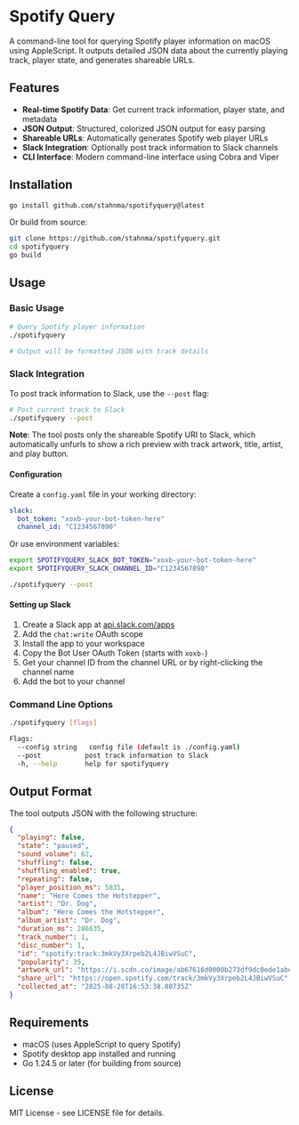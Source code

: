 # Spotify Query

A command-line tool for querying Spotify player information on macOS using AppleScript. It outputs detailed JSON data about the currently playing track, player state, and generates shareable URLs.

## Features

- **Real-time Spotify Data**: Get current track information, player state, and metadata
- **JSON Output**: Structured, colorized JSON output for easy parsing
- **Shareable URLs**: Automatically generates Spotify web player URLs
- **Slack Integration**: Optionally post track information to Slack channels
- **CLI Interface**: Modern command-line interface using Cobra and Viper

## Installation

```bash
go install github.com/stahnma/spotifyquery@latest
```

Or build from source:

```bash
git clone https://github.com/stahnma/spotifyquery.git
cd spotifyquery
go build
```

## Usage

### Basic Usage

```bash
# Query Spotify player information
./spotifyquery

# Output will be formatted JSON with track details
```

### Slack Integration

To post track information to Slack, use the `--post` flag:

```bash
# Post current track to Slack
./spotifyquery --post
```

**Note**: The tool posts only the shareable Spotify URI to Slack, which automatically unfurls to show a rich preview with track artwork, title, artist, and play button.

#### Configuration

Create a `config.yaml` file in your working directory:

```yaml
slack:
  bot_token: "xoxb-your-bot-token-here"
  channel_id: "C1234567890"
```

Or use environment variables:

```bash
export SPOTIFYQUERY_SLACK_BOT_TOKEN="xoxb-your-bot-token-here"
export SPOTIFYQUERY_SLACK_CHANNEL_ID="C1234567890"

./spotifyquery --post
```

#### Setting up Slack

1. Create a Slack app at [api.slack.com/apps](https://api.slack.com/apps)
2. Add the `chat:write` OAuth scope
3. Install the app to your workspace
4. Copy the Bot User OAuth Token (starts with `xoxb-`)
5. Get your channel ID from the channel URL or by right-clicking the channel name
6. Add the bot to your channel

### Command Line Options

```bash
./spotifyquery [flags]

Flags:
  --config string   config file (default is ./config.yaml)
  --post           post track information to Slack
  -h, --help       help for spotifyquery
```

## Output Format

The tool outputs JSON with the following structure:

```json
{
  "playing": false,
  "state": "paused",
  "sound_volume": 62,
  "shuffling": false,
  "shuffling_enabled": true,
  "repeating": false,
  "player_position_ms": 5835,
  "name": "Here Comes the Hotstepper",
  "artist": "Dr. Dog",
  "album": "Here Comes the Hotstepper",
  "album_artist": "Dr. Dog",
  "duration_ms": 286635,
  "track_number": 1,
  "disc_number": 1,
  "id": "spotify:track:3mkVy3Xrpeb2L4JBiwVSuC",
  "popularity": 35,
  "artwork_url": "https://i.scdn.co/image/ab67616d0000b273df9dc0ede1abeaaf01d2fb43",
  "share_url": "https://open.spotify.com/track/3mkVy3Xrpeb2L4JBiwVSuC",
  "collected_at": "2025-08-28T16:53:38.80735Z"
}
```

## Requirements

- macOS (uses AppleScript to query Spotify)
- Spotify desktop app installed and running
- Go 1.24.5 or later (for building from source)

## License

MIT License - see LICENSE file for details.

